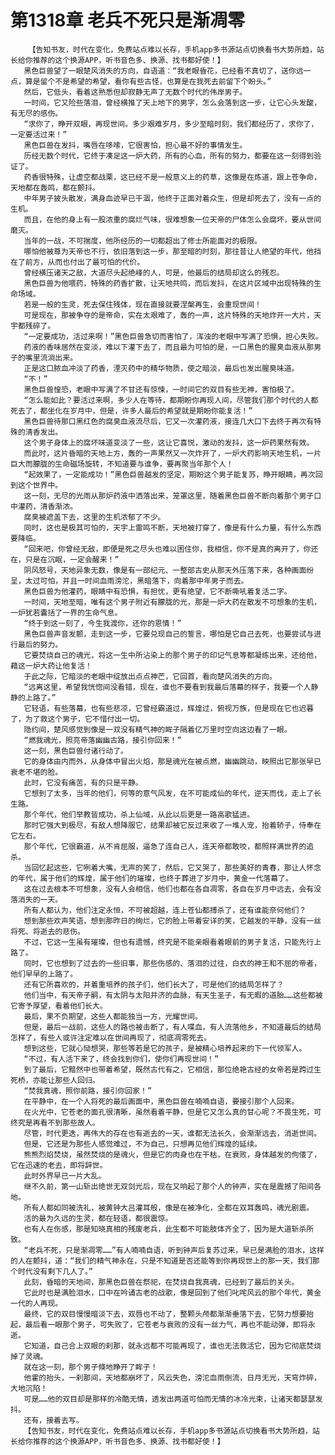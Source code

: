# 第1318章 老兵不死只是渐凋零
        【告知书友，时代在变化，免费站点难以长存，手机app多书源站点切换看书大势所趋，站长给你推荐的这个换源APP，听书音色多、换源、找书都好使！】
       黑色巨兽望了一眼楚风消失的方向，自语道：“我老眼昏花，已经看不真切了，送你远一点，算是留个不是希望的希望，看你有些古怪，也算是在我死去前留下个盼头。”
       然后，它低头，看着这熟悉但却寂静无声了无数个时代的伟岸男子。
       一时间，它又险些落泪，曾经横推了天上地下的男字，怎么会落到这一步，让它心头发酸，有无尽的感伤。
       “求你了，睁开双眼，再现世间。多少艰难岁月，多少至暗时刻，我们都经历了，求你了，一定要活过来！”
       黑色巨兽在发抖，嘴唇在哆嗦，它很害怕，担心最不好的事情发生。
       历经无数个时代，它终于凑足这一炉大药，所有的心血，所有的努力，都要在这一刻得到验证了。
       药香很特殊，让虚空都战栗，这已经不是一般意义上的药草，这像是在炼道，跟上苍争命，天地都在轰鸣，都在颤抖。
       中年男子披头散发，满身血迹早已干涸，他终于正面对着众生，但是却死去了，没有一点的生机。
       而且，在他的身上有一股浓重的腐烂气味，很难想象一位天帝的尸体怎么会腐坏，要从世间磨灭。
       当年的一战，不可揣度，他所经历的一切都超出了修士所能面对的极限。
       哪怕他被尊为天帝也不行，依旧落到这一步，那至暗的时刻，那往昔让人绝望的年代，他挡在了前方，从而也付出了最可怕的代价。
       曾经横压诸天之敌，大道尽头起绝峰的人，可是，他最后的结局却这么的残忍。
       黑色巨兽为他喂药，特殊的药香扩散，让天地共鸣，而后发抖，在这片区域中出现特殊的生命场域。
       若是一般的生灵，死去保住残体，现在直接就要涅槃再生，会重现世间！
       可是现在，那被争夺的是帝命，实在太艰难了，轰的一声，这片特殊的天地炸开一大片，天宇都残碎了。
       “一定要成功，活过来啊！”黑色巨兽急切而害怕了，浑浊的老眼中写满了恐惧，担心失败。
       药液的香味居然在变淡，难以下灌下去了，而且最为可怕的是，一口黑色的腥臭血液从那男子的嘴里流淌出来。
       正是这口脓血冲淡了药香，湮灭药中的精华物质，使之暗淡，最后也发出腥臭味道。
       “不！”
       黑色巨兽惶恐，老眼中写满了不甘还有惊悚，一时间它的双目有些无神，害怕极了。
       “怎么能如此？要活过来啊，多少人在等待，都期盼你再现人间，尽管我们那个时代的人都死去了，都坐化在岁月中，但是，许多人最后的希望就是期盼你能复活！”
       黑色巨兽待那口黑红色的腐臭血液流尽后，它又一次灌药液，接连几大口下去终于再次有特殊的清香发出。
       这个男子身体上的腐坏味道变淡了一些，这让它喜悦，激动的发抖，这一炉药果然有效。
       而此时，这片昏暗的天地上方，轰的一声果然又一次炸开了，一炉大药影响天地生机，一片巨大而朦胧的生命磁场旋转，不知道要与谁争，要再聚当年那个人！
       “起效果了，一定能成功！”黑色巨兽越发的坚定，期盼这个男子能复苏，睁开眼睛，再次回到这个世界中。
       这一刻，无尽的光雨从那炉药液中洒落出来，笼罩这里，随着黑色巨兽不断向着那个男子口中灌药，清香渐浓。
       腐臭被遮盖下去，这里的生机浓郁了不少。
       同时，这也是极其可怕的，天宇上雷鸣不断，天地被打穿了，像是有什么力量，有什么东西要降临。
       “回来吧，你曾经无敌，即便是死之尽头也难以困住你，我相信，你不是真的离开了，你还在，只是在沉眠，一定会醒来！”
       阴风怒号，天地异象无数，像是有一部纪元、一整部古史从那天外压落下来，各种画面纷呈，太过可怕，并且一时间血雨滂沱，黑暗落下，向着那中年男子而去。
       黑色巨兽为他灌药，眼睛中有恐惧，有担忧，更有绝望，它不断嘶吼着复活二字。
       一时间，天地至暗，唯有这个男子附近有朦胧的光，那是一炉大药在散发不可想象的生机，一炉犹若囊括了一界的生命气息。
       “终于到这一刻了，今生我渡你，还你的恩情！”
       黑色巨兽声音发颤，走到这一步，它要兑现自己的誓言，哪怕是它自己去死，也要尝试与进行最后的努力。
       它要焚烧自己的魂光，将这一生中所沾染上的那个男子的印记气息等都凝练出来，还给他，藉这一炉大药让他复活！
       于此之际，它暗淡的老眼中绽放出点点神芒，它回首，看向楚风消失的方向。
       “远离这里，希望我恍惚间没看错，现在，谁也不要看到我最后落幕的样子，我要一个人静静的上路了。”
       它轻语，有些落幕，也有些悲凉，它曾经霸道过，辉煌过，俯视万族，但是现在它也迟暮了，为了救这个男子，它不惜付出一切。
       隐约间，楚风感觉到像是一双没有精气神的眸子隔着亿万里时空向这边看了一眼。
       “燃我魂光，照亮帝落幽幽古路，接引你回来！”
       这一刻，黑色巨兽付诸行动了。
       它的身体由内而外，从身体中冒出火焰，那是魂光在被点燃，幽幽跳动，映照出它那张早已衰老不堪的脸。
       此时，它没有痛苦，有的只是平静。
       它想到了太多，当年的他们，何等的意气风发，在不可能成仙的年代，逆天而伐，走上了长生路。
       那个年代，他们举教皆成功，杀上仙域，从此以后更是一路高歌猛进。
       那时它强大到极尽，有敌人想降服它，结果却被它反过来收了一堆人宠，抬着轿子，侍奉在它左右。
       那个年代，它很霸道，从不肯屈服，逼急了连自己人，连天帝都敢咬，都照样满世界的追杀。
       当回忆起这些，它咧着大嘴，无声的笑了，然后，它又哭了，那些美好的青春，那让人怀念的年代，属于他们的辉煌，属于他们的璀璨，也终于葬进了岁月中，黄金一代落幕了。
       这在过去根本不可想象，没有人会相信，他们也都在各自凋零，各自在岁月中远去，会有没落消失的一天。
       所有人都认为，他们注定永恒，不可被超越，连上苍仙都搏杀了，还有谁能奈何他们？
       想到那些欢声笑语，想到那昨日的绚烂，它的脸上带着安详的笑，它越发的平静，没有一丝将死、将逝去的悲伤。
       不过，它这一生虽有璀璨，但也有遗憾，终究是不能亲眼看着眼前的男子复活，只能先行上路了。
       同时，它也想到了过去的一些旧事，那些伤感的、落泪的过往，白衣的神王和不屈的帝者，他们早早的上路了。
       还有它所喜欢的，并着重培养的孩子们，他们长大了，可是他们的结局怎样了？
       他们当中，有天帝子嗣，有太阴与太阳并济的血脉，有天生圣子，有无暇的道胎……这些都被它寄予厚望，看着他们长大。
       最后，果不负期望，这些人都能独当一方，光耀世间。
       但是，最后一战前，这些人的路也被击断了，有人喋血，有人流落他乡，不知道最后的结局怎样了，有些人或许注定难以在世间再现了，彻底凋零死去。
       想到这些，它就心恸想哭，那些等若是它的孩子，是被精心培养起来的下一代领军人。
       “不过，有人活下来了，终会找到你们，使你们再现世间！”
       到了最后，它黯然中也带着希望，既然古代有之，它相信，那位绝艳古经的女帝若是跨过生死桥，亦能让那些人回归。
       “焚我真魂，照你前路，接引你回家！”
       在平静中，在一个人将死的最后画面中，黑色巨兽在喃喃自语，要接引那个人回来。
       在火光中，它苍老的面孔很清晰，虽然看着平静，但是它又怎么真的甘心呢？不畏生死，可终究是再看不到那些故人。
       尽管，时代更迭，再伟大的存在也有逝去的一天，谁都无法长久，会渐渐远去，消逝世间。
       但是，它还是为那些人感觉难过，不为自己，只想再见他们辉煌的延续。
       熊熊烈焰焚烧，虽然焚烧的是魂火，但是它的肉身也在干枯，在衰败，身体越发的佝偻了，它在迅速的老去，即将辞世。
       此时外界早已一片大乱。
       继不久前，第一山斩出绝世无双剑光后，现在又响起了那个人的钟声，实在是震撼了阳间各地。
       所有人都如同被洗礼，被黄钟大吕灌耳般，像是在被净化，全都在双耳轰鸣，魂光剧震。
       活的最为久远的生灵，都在轻语，都很震惊。
       也有人在伤感，那是知晓真相的残废老兵，此生都不可能肢体齐全了，因为是大道斩杀所致。
       “老兵不死，只是渐凋零……”有人喃喃自语，听到钟声后复苏过来，早已是满脸的泪水，这样的人在颤抖，道：“我们的精气神永在，只是不知道是否还能等到你再现世上的那一天，我们那个时代没有剩下几人了。”
       此刻，昏暗的天地间，那黑色巨兽在祭祀，在焚烧自我真魂，已经到了最后的关头。
       它此时也是满脸泪水，口中在吟诵古老的战歌，像是回到了他们叱咤风云的那个年代，黄金一代的人再现。
       最终，它的双目慢慢暗淡下去，双唇也不动了，整颗头颅都渐渐垂落下去，它努力想要抬起，最后看一眼那个男子，可失败了，它苍老与衰败的没有一丝力气，再也不能动弹，即将永逝。
       它知道，自己合上双眼的刹那，就永远都不可能再现了，谁也无法救活它，因为它彻底焚烧掉了灵魂。
       就在这一刻，那个男子倏地睁开了眸子！
       他霍的抬头，一刹那间，天地都崩坏了，风云失色，滂沱血雨倒流，日月无光，天穹炸碎，大地沉陷！
       可是……他的双目却是那样的冷酷无情，透发出两道可怕而无情的冰冷光束，让诸天都瑟瑟发抖。
       还有，接着去写。
       【告知书友，时代在变化，免费站点难以长存，手机app多书源站点切换看书大势所趋，站长给你推荐的这个换源APP，听书音色多、换源、找书都好使！】